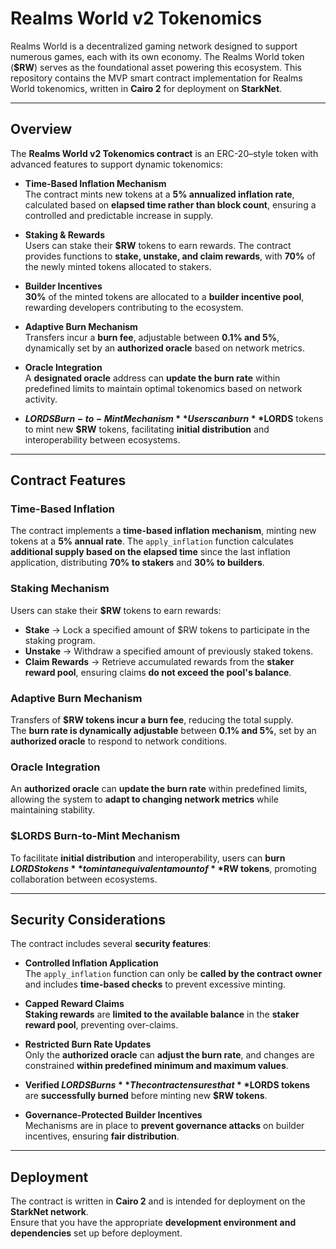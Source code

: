 # Realms World v2 Tokenomics

Realms World is a decentralized gaming network designed to support numerous games, each with its own economy. The Realms World token (**$RW**) serves as the foundational asset powering this ecosystem. This repository contains the MVP smart contract implementation for Realms World tokenomics, written in **Cairo 2** for deployment on **StarkNet**.

---

## Overview

The **Realms World v2 Tokenomics contract** is an ERC-20–style token with advanced features to support dynamic tokenomics:

- **Time-Based Inflation Mechanism**  
  The contract mints new tokens at a **5% annualized inflation rate**, calculated based on **elapsed time rather than block count**, ensuring a controlled and predictable increase in supply.

- **Staking & Rewards**  
  Users can stake their **$RW** tokens to earn rewards. The contract provides functions to **stake, unstake, and claim rewards**, with **70%** of the newly minted tokens allocated to stakers.

- **Builder Incentives**  
  **30%** of the minted tokens are allocated to a **builder incentive pool**, rewarding developers contributing to the ecosystem.

- **Adaptive Burn Mechanism**  
  Transfers incur a **burn fee**, adjustable between **0.1% and 5%**, dynamically set by an **authorized oracle** based on network metrics.

- **Oracle Integration**  
  A **designated oracle** address can **update the burn rate** within predefined limits to maintain optimal tokenomics based on network activity.

- **$LORDS Burn-to-Mint Mechanism**  
  Users can burn **$LORDS** tokens to mint new **$RW** tokens, facilitating **initial distribution** and interoperability between ecosystems.

---

## Contract Features

### **Time-Based Inflation**
The contract implements a **time-based inflation mechanism**, minting new tokens at a **5% annual rate**. The `apply_inflation` function calculates **additional supply based on the elapsed time** since the last inflation application, distributing **70% to stakers** and **30% to builders**.

### **Staking Mechanism**
Users can stake their **$RW** tokens to earn rewards:
- **Stake** → Lock a specified amount of $RW tokens to participate in the staking program.
- **Unstake** → Withdraw a specified amount of previously staked tokens.
- **Claim Rewards** → Retrieve accumulated rewards from the **staker reward pool**, ensuring claims **do not exceed the pool's balance**.

### **Adaptive Burn Mechanism**
Transfers of **$RW tokens incur a burn fee**, reducing the total supply.  
The **burn rate is dynamically adjustable** between **0.1% and 5%**, set by an **authorized oracle** to respond to network conditions.

### **Oracle Integration**
An **authorized oracle** can **update the burn rate** within predefined limits, allowing the system to **adapt to changing network metrics** while maintaining stability.

### **$LORDS Burn-to-Mint Mechanism**
To facilitate **initial distribution** and interoperability, users can **burn $LORDS tokens** to mint an equivalent amount of **$RW tokens**, promoting collaboration between ecosystems.

---

## Security Considerations

The contract includes several **security features**:

- **Controlled Inflation Application**  
  The `apply_inflation` function can only be **called by the contract owner** and includes **time-based checks** to prevent excessive minting.

- **Capped Reward Claims**  
  **Staking rewards** are **limited to the available balance** in the **staker reward pool**, preventing over-claims.

- **Restricted Burn Rate Updates**  
  Only the **authorized oracle** can **adjust the burn rate**, and changes are constrained **within predefined minimum and maximum values**.

- **Verified $LORDS Burns**  
  The contract ensures that **$LORDS tokens** are **successfully burned** before minting new **$RW tokens**.

- **Governance-Protected Builder Incentives**  
  Mechanisms are in place to **prevent governance attacks** on builder incentives, ensuring **fair distribution**.

---

## Deployment

The contract is written in **Cairo 2** and is intended for deployment on the **StarkNet network**.  
Ensure that you have the appropriate **development environment and dependencies** set up before deployment.
